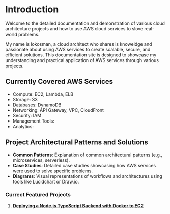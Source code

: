 # Introduction

Welcome to the detailed documentation and demonstration of various cloud architecture projects and how to use AWS cloud services to slove real-world problems.

My name is lokosman, a cloud architect who shares is knoweldge and passionate about using AWS services to create scalable, secure, and efficient solutions. This documentation site is designed to showcase my understanding and practical application of AWS services through various projects.

## Currently Covered AWS Services
- Compute: EC2, Lambda, ELB
- Storage: S3
- Databases: DynamoDB
- Networking: API Gateway, VPC, CloudFront
- Security: IAM 
- Management Tools:
- Analytics:

## Project Architectural Patterns and Solutions
- **Common Patterns**: Explanation of common architectural patterns (e.g., microservices, serverless).
- **Case Studies**: Detailed case studies showcasing how AWS services were used to solve specific problems.
- **Diagrams**: Visual representations of workflows and architectures using tools like Lucidchart or Draw.io.

### Currect Featured Projects

1. **[Deploying a Node.js TypeScript Backend with Docker to EC2](nodejs-typescript-docker-ec2.md)**


